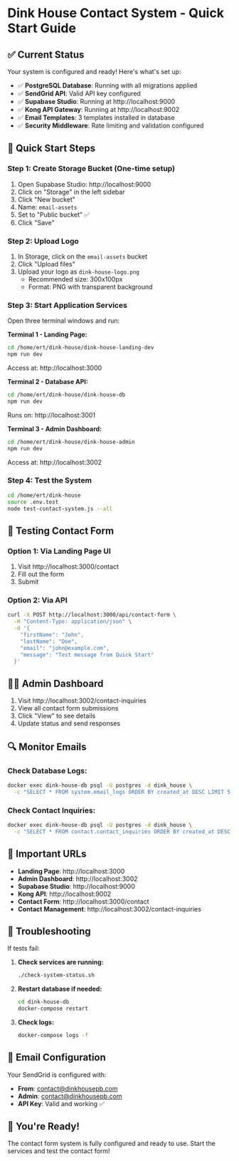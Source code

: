 # Dink House Contact System - Quick Start Guide

## ✅ Current Status

Your system is configured and ready! Here's what's set up:

- ✅ **PostgreSQL Database**: Running with all migrations applied
- ✅ **SendGrid API**: Valid API key configured
- ✅ **Supabase Studio**: Running at http://localhost:9000
- ✅ **Kong API Gateway**: Running at http://localhost:9002
- ✅ **Email Templates**: 3 templates installed in database
- ✅ **Security Middleware**: Rate limiting and validation configured

## 🚀 Quick Start Steps

### Step 1: Create Storage Bucket (One-time setup)

1. Open Supabase Studio: http://localhost:9000
2. Click on "Storage" in the left sidebar
3. Click "New bucket"
4. Name: `email-assets`
5. Set to "Public bucket" ✅
6. Click "Save"

### Step 2: Upload Logo

1. In Storage, click on the `email-assets` bucket
2. Click "Upload files"
3. Upload your logo as `dink-house-logo.png`
   - Recommended size: 300x100px
   - Format: PNG with transparent background

### Step 3: Start Application Services

Open three terminal windows and run:

**Terminal 1 - Landing Page:**
```bash
cd /home/ert/dink-house/dink-house-landing-dev
npm run dev
```
Access at: http://localhost:3000

**Terminal 2 - Database API:**
```bash
cd /home/ert/dink-house/dink-house-db
npm run dev
```
Runs on: http://localhost:3001

**Terminal 3 - Admin Dashboard:**
```bash
cd /home/ert/dink-house/dink-house-admin
npm run dev
```
Access at: http://localhost:3002

### Step 4: Test the System

```bash
cd /home/ert/dink-house
source .env.test
node test-contact-system.js --all
```

## 📧 Testing Contact Form

### Option 1: Via Landing Page UI
1. Visit http://localhost:3000/contact
2. Fill out the form
3. Submit

### Option 2: Via API
```bash
curl -X POST http://localhost:3000/api/contact-form \
  -H "Content-Type: application/json" \
  -d '{
    "firstName": "John",
    "lastName": "Doe",
    "email": "john@example.com",
    "message": "Test message from Quick Start"
  }'
```

## 👨‍💼 Admin Dashboard

1. Visit http://localhost:3002/contact-inquiries
2. View all contact form submissions
3. Click "View" to see details
4. Update status and send responses

## 🔍 Monitor Emails

### Check Database Logs:
```bash
docker exec dink-house-db psql -U postgres -d dink_house \
  -c "SELECT * FROM system.email_logs ORDER BY created_at DESC LIMIT 5;"
```

### Check Contact Inquiries:
```bash
docker exec dink-house-db psql -U postgres -d dink_house \
  -c "SELECT * FROM contact.contact_inquiries ORDER BY created_at DESC LIMIT 5;"
```

## 📝 Important URLs

- **Landing Page**: http://localhost:3000
- **Admin Dashboard**: http://localhost:3002
- **Supabase Studio**: http://localhost:9000
- **Kong API**: http://localhost:9002
- **Contact Form**: http://localhost:3000/contact
- **Contact Management**: http://localhost:3002/contact-inquiries

## 🚨 Troubleshooting

If tests fail:

1. **Check services are running:**
   ```bash
   ./check-system-status.sh
   ```

2. **Restart database if needed:**
   ```bash
   cd dink-house-db
   docker-compose restart
   ```

3. **Check logs:**
   ```bash
   docker-compose logs -f
   ```

## 📧 Email Configuration

Your SendGrid is configured with:
- **From**: contact@dinkhousepb.com
- **Admin**: contact@dinkhousepb.com
- **API Key**: Valid and working ✅

## 🎉 You're Ready!

The contact form system is fully configured and ready to use. Start the services and test the contact form!